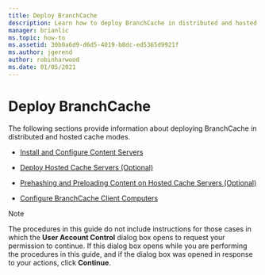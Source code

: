 ```yaml
---
title: Deploy BranchCache
description: Learn how to deploy BranchCache in distributed and hosted cache modes.
manager: brianlic
ms.topic: how-to
ms.assetid: 30b0a6d9-d6d5-4019-b8dc-ed5365d9921f
ms.author: jgerend
author: robinharwood
ms.date: 01/05/2021
---
```

# Deploy BranchCache

The following sections provide information about deploying BranchCache in distributed and hosted cache modes.

-   [Install and Configure Content Servers](Install-and-Configure-Content-Servers.md)

-   [Deploy Hosted Cache Servers &#40;Optional&#41;](deploy-hosted-cache-servers.md)

-   [Prehashing and Preloading Content on Hosted Cache Servers &#40;Optional&#41;](prehashing-and-preloading.md)

-   [Configure BranchCache Client Computers](Configure-BranchCache-Client-Computers.md)

> [!NOTE]
> The procedures in this guide do not include instructions for those cases in which the **User Account Control** dialog box opens to request your permission to continue. If this dialog box opens while you are performing the procedures in this guide, and if the dialog box was opened in response to your actions, click **Continue**.



